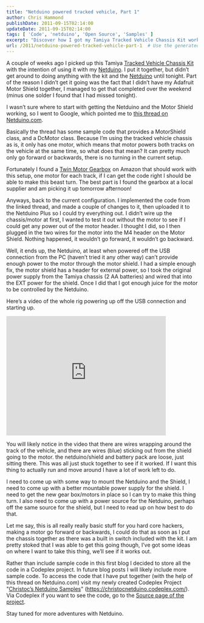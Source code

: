 ```yaml
---
title: "Netduino powered tracked vehicle, Part 1"
author: Chris Hammond
publishDate: 2011-09-15T02:14:00
updateDate: 2011-09-15T02:14:00
tags: [ 'Code', 'netduino', 'Open Source', 'Samples' ]
excerpt: "Discover how I got my Tamiya Tracked Vehicle Chassis Kit working with Netduino! Learn about wiring, code tweaks, and future gear upgrades. Stay tuned for more Netduino adventures!"
url: /2011/netduino-powered-tracked-vehicle-part-1  # Use the generated URL with year
---
```

<p>A couple of weeks ago I picked up this Tamiya <a href="https://www.amazon.com/gp/product/B00061HHTK/ref=as_li_ss_tl?ie=UTF8&amp;tag=chrishammondc-20&amp;linkCode=as2&amp;camp=217145&amp;creative=399369&amp;creativeASIN=B00061HHTK">Tracked Vehicle Chassis Kit</a><img style="border-bottom-style: none !important; margin: 0px; border-left-style: none !important; border-top-style: none !important; border-right-style: none !important" border="0" alt="" src="https://www.assoc-amazon.com/e/ir?t=&amp;l=as2&amp;o=1&amp;a=B00061HHTK&amp;camp=217145&amp;creative=399369" width="1" height="1" /> with the intention of using it with my <a href="https://www.netduino.com" target="_blank">Netduino</a>. I put it together, but didn’t get around to doing anything with the kit and the <a href="https://www.netduino.com" target="_blank">Netduino</a> until tonight. Part of the reason I didn’t get it going was the fact that I didn’t have my Adafruit Motor Shield together, I managed to get that completed over the weekend (minus one solder I found that I had missed tonight).</p>  <p>I wasn’t sure where to start with getting the Netduino and the Motor Shield working, so I went to Google, which pointed me to <a href="https://forums.netduino.com/index.php?/topic/780-netduino-with-adafruit-motor-shield/" target="_blank">this thread on Netduino.com</a>.</p>  <p>Basically the thread has some sample code that provides a MotorShield class, and a DcMotor class. Because I’m using the tracked vehicle chassis as is, it only has one motor, which means that motor powers both tracks on the vehicle at the same time, so what does that mean? It can pretty much only go forward or backwards, there is no turning in the current setup. </p>  <p>Fortunately I found a <a href="https://www.amazon.com/gp/product/B00061HHQS/ref=as_li_ss_tl?ie=UTF8&amp;tag=chrishammondc-20&amp;linkCode=as2&amp;camp=217145&amp;creative=399369&amp;creativeASIN=B00061HHQS">Twin Motor Gearbox</a><img style="border-bottom-style: none !important; margin: 0px; border-left-style: none !important; border-top-style: none !important; border-right-style: none !important" border="0" alt="" src="https://www.assoc-amazon.com/e/ir?t=&amp;l=as2&amp;o=1&amp;a=B00061HHQS&amp;camp=217145&amp;creative=399369" width="1" height="1" /> on Amazon that should work with this setup, one motor for each track, if I can get the code right I should be able to make this beast turn. The best part is I found the gearbox at a local supplier and am picking it up tomorrow afternoon!</p>  <p>Anyways, back to the current configuration. I implemented the code from the linked thread, and made a couple of changes to it, then uploaded it to the Netduino Plus so I could try everything out. I didn’t wire up the chassis/motor at first, I wanted to test it out without the motor to see if I could get any power out of the motor header. I thought I did, so I then plugged in the two wires for the motor into the M4 header on the Motor Shield. Nothing happened, it wouldn’t go forward, it wouldn’t go backward.</p>  <p>Well, it ends up, the Netduino, at least when powered off the USB connection from the PC (haven’t tried it any other way) can’t provide enough power to the motor through the motor shield. I had a simple enough fix, the motor shield has a header for external power, so I took the original power supply from the Tamiya chassis (2 AA batteries) and wired that into the EXT power for the shield. Once I did that I got enough juice for the motor to be controlled by the Netduino.</p>  <p>Here’s a video of the whole rig powering up off the USB connection and starting up.</p>  <p><iframe height="315" src="https://www.youtube.com/embed/WBlel4OuZds" frameborder="0" width="420" allowfullscreen="allowfullscreen"></iframe></p>  <p>You will likely notice in the video that there are wires wrapping around the track of the vehicle, and there are wires (blue) sticking out from the shield going to the motor. the netduino/shield and battery pack are loose, just sitting there. This was all just stuck together to see if it worked. If I want this thing to actually run and move around I have a lot of work left to do.</p>  <p>I need to come up with some way to mount the Netduino and the Shield, I need to come up with a better mountable power supply for the shield. I need to get the new gear box/motors in place so I can try to make this thing turn. I also need to come up with a power source for the Netduino, perhaps off the same source for the shield, but I need to read up on how best to do that.</p>  <p>Let me say, this is all really really basic stuff for you hard core hackers, making a motor go forward or backwards, I could do that as soon as I put the chassis together as there was a built in switch included with the kit. I am pretty stoked that I was able to get this going though, I’ve got some ideas on where I want to take this thing, we’ll see if it works out. </p>  <p>Rather than include sample code in this first blog I decided to store all the code in a Codeplex project. In future blog posts I will likely include more sample code. To access the code that I have put together (with the help of this thread on Netduino.com) visit my newly created Codeplex Project &quot;<a href="https://christocnetduino.codeplex.com/" target="_blank">Christoc’s Netduino Samples</a>&quot; (<a href="https://christocnetduino.codeplex.com/">https://christocnetduino.codeplex.com/</a>). Via Codeplex if you want to see the code, go to the <a href="https://christocnetduino.codeplex.com/SourceControl/list/changesets" target="_blank">Source page of the project</a>. </p>  <p>Stay tuned for more adventures with Netduino.</p>


